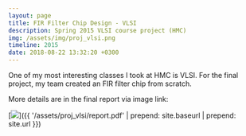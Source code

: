 ```yaml
---
layout: page
title: FIR Filter Chip Design - VLSI 
description: Spring 2015 VLSI course project (HMC)
img: /assets/img/proj_vlsi.png
timeline: 2015
date: 2018-08-22 13:32:20 +0300
---
```


One of my most interesting classes I took at HMC is VLSI. For the final project, my team created an FIR filter chip 
from scratch. 

More details are in the final report via image link:

[<img class="col one left" src="{{ '/assets/proj_vlsi/ss.png' | prepend: site.baseurl | prepend: site.url }}">]({{ '/assets/proj_vlsi/report.pdf' | prepend: site.baseurl | prepend: site.url }})
